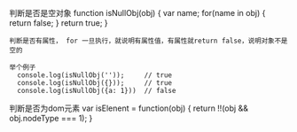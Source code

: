   
  判断是否是空对象
    function isNullObj(obj) {
      var name;
      for(name in obj) {
        return false;
      }
      return true;
    }

    判断是否有属性， for 一旦执行，就说明有属性值，有属性就return false，说明对象不是空的

    举个例子
      console.log(isNullObj(''));     // true
      console.log(isNullObj({}));     // true
      console.log(isNullObj({a: 1}))  // false
  
  判断是否为dom元素
    var isElenent = function(obj) {
      return !!(obj && obj.nodeType === 1);
    }
